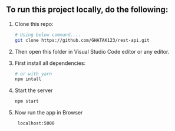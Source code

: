 ## To run this project locally, do the following:
1. Clone this repo:
    ```bash
    # Using below command....
    git clone https://github.com/GHATAK123/rest-api.git
    ```
  
2. Then open this folder in Visual Studio Code editor or any editor.

3. First install all dependencies:
    ```bash
    # or with yarn
    npm intall
    ```
4. Start the server
    ```javascript
    npm start
    ```
5. Now run the app in Browser
   ```javacript
    localhost:5000
    ```
